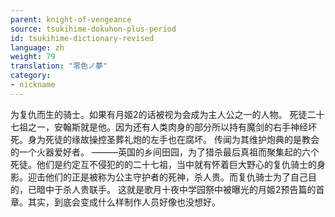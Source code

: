 ```yaml
---
parent: knight-of-vengeance
source: tsukihime-dokuhon-plus-period
id: tsukihime-dictionary-revised
language: zh
weight: 79
translation: "零色ノ夢"
category:
- nickname
---
```


为复仇而生的骑士。如果有月姬2的话被视为会成为主人公之一的人物。
死徒二十七祖之一，安翰斯就是他。因为还有人类肉身的部分所以持有魔剑的右手神经坏死。身为死徒的缘故操控圣葬礼炮的左手也在腐坏。
传闻为其维护炮典的是教会的一个火器爱好者。
———英国的乡间田园，为了猎杀最后真祖而聚集起的六个死徒。他们是约定互不侵犯的的二十七祖，当中就有怀着巨大野心的复仇骑士的身影。迎击他们的正是被称为公主守护者的死神，杀人贵。而复仇骑士为了自己目的，已暗中于杀人贵联手。
这就是歌月十夜中学园祭中被曝光的月姬2预告篇的首章。其实，到底会变成什么样制作人员好像也没想好。
